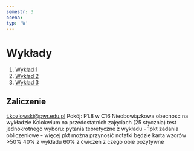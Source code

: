```yaml
---
semestr: 3
ocena: 
typ: 'W'
---
```


# Wykłady
1. [Wykład 1](/Notatki/Semestr%203/Inżynierskie%20zastosowania%20statystyki/Wykłady/Wykład%201/Wykład%201.md)
2. [Wykład 2](/Notatki/Semestr%203/Inżynierskie%20zastosowania%20statystyki/Wykłady/Wykład%202/Wykład%202.md)
3. [Wykład 3](/Notatki/Semestr%203/Inżynierskie%20zastosowania%20statystyki/Wykłady/Wykład%203/Wykład%203.md)

## Zaliczenie
t.kozlowski@pwr.edu.pl
Pokój: P1.8 w C16
Nieobowiązkowa obecność na wykładzie
Kolokwium na przedostatnich zajęciach (25 stycznia)
test jednokrotnego wyboru:
pytania teoretyczne z wykładu - 1pkt
zadania obliczeniowe - więcej pkt
można przynosić notatki
będzie karta wzorów
\>50%
40% z wykładu 60% z ćwiczeń z czego obie pozytywne